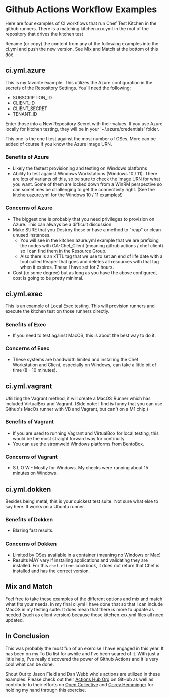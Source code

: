 # Github Actions Workflow Examples

Here are four examples of CI workflows that run Chef Test Kitchen in the github runners. There is a matching kitchen.xxx.yml in the root of the repository that drives the kitchen test

Rename (or copy) the content from any of the following examples into the ci.yml and push the new version. See Mix and Match at the bottom of this doc.

## ci.yml.azure

This is my favorite example. This utilizes the Azure configuration in the secrets of the Repository Settings. You'll need the following:

* SUBSCRIPTION_ID
* CLIENT_ID
* CLIENT_SECRET
* TENANT_ID

Enter those into a New Repository Secret with their values. If you use Azure locally for kitchen testing, they will be in your '~/.azure/credentials' folder.

This one is the one I test against the most number of OSes. More can be added of course if you know the Azure Image URN.

### Benefits of Azure

* Likely the fastest provisioning and testing on Windows platforms
* Ability to test against Windows Workstations (Windows 10 / 11). There are lots of variants of this, so be sure to check the Image URN for what you want. Some of them are locked down from a WinRM perspective so can sometimes be challenging to get the connectivity right. (See the kitchen.azure.yml for the Windows 10 / 11 examples!)

### Concerns of Azure

* The biggest one is probably that you need privileges to provision on Azure. This can always be a difficult discussion.
* Make SURE that you Destroy these or have a method to "reap" or clean unused instances.
  * You will see in the kitchen.azure.yml example that we are prefixing the nodes with GA-Chef_Client (meaning github actions / chef client) so I can find them in the Resource Group.
  * Also there is an xTTL tag that we use to set an end of life date with a tool called Reaper that goes and deletes all resources with that tag when it expires. These I have set for 2 hours.
* Cost (to some degree) but as long as you have the above configured, cost is going to be pretty minimal.

## ci.yml.exec

This is an example of Local Exec testing. This will provision runners and execute the kitchen test on those runners directly.

### Benefits of Exec

* If you need to test against MacOS, this is about the best way to do it.

### Concerns of Exec

* These systems are bandwidth limited and installing the Chef Workstation and Client, especially on Windows, can take a little bit of time (8 - 10 minutes).

## ci.yml.vagrant

Utilizing the Vagrant method, it will create a MacOS Runner which has included VirtualBox and Vagrant. (Side note: I find is funny that you can use Github's MacOs runner with VB and Vagrant, but can't on a M1 chip.)

### Benefits of Vagrant

* If you are used to running Vagrant and VirtualBox for local testing, this would be the most straight forward way for continuity.
* You can use the stromweld Windows platforms from BentoBox.

### Concerns of Vagrant

* S L O W - Mostly for Windows. My checks were running about 15 minutes on Windows.

## ci.yml.dokken

Besides being metal, this is your quickest test suite. Not sure what else to say here. It works on a Ubuntu runner.

### Benefits of Dokken

* Blazing fast results.

### Concerns of Dokken

* Limited by OSes available in a container (meaning no Windows or Mac)
* Results MAY vary if installing applications and validating they are installed. For this `chef-client` cookbook, it does not return that Chef is installed and has the correct version.

## Mix and Match

Feel free to take these examples of the different options and mix and match what fits your needs. In my final ci.yml I have done that so that I can include MacOS in my testing suite. It does mean that there is more to update as needed (such as client version) because those kitchen.xxx.yml files all need updated.

## In Conclusion

This was probably the most fun of an exercise I have engaged in this year. It has been on my To Do list for awhile and I've been scared of it. With just a little help, I've really discovered the power of Github Actions and it is very cool what can be done.

Shout Out to Jason Field and Dan Webb who's actions are utilized in these examples. Please check out their [Actions Hub Org](https://github.com/actionshub) on GitHub as well as contribute to their efforts on [Open Collective](https://opencollective.com/actionshub) and [Corey Hemminger](https://github.com/stromweld) for holding my hand through this exercise.
